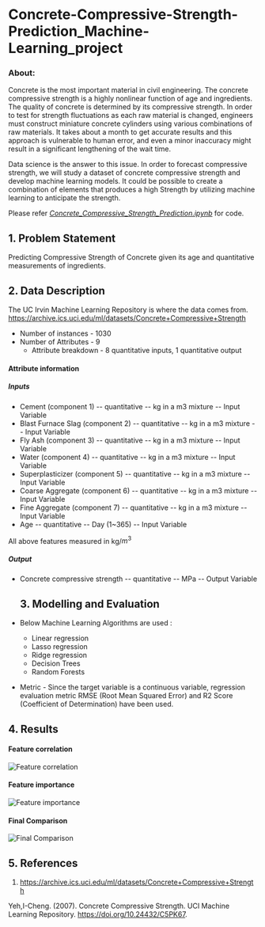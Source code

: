 # Concrete-Compressive-Strength-Prediction_Machine-Learning_project

### About:

Concrete is the most important material in civil engineering. The concrete compressive strength is a highly nonlinear function of age and ingredients. The quality of concrete is determined by its compressive strength. In order to test for strength fluctuations as each raw material is changed, engineers must construct miniature concrete cylinders using various combinations of raw materials. It takes about a month to get accurate results and this approach is vulnerable to human error, and even a minor inaccuracy might result in a significant lengthening of the wait time.

Data science is the answer to this issue. In order to forecast compressive strength, we will study a dataset of concrete compressive strength and develop machine learning models. It could be possible to create a combination of elements that produces a high Strength by utilizing machine learning to anticipate the strength.


Please refer [*Concrete_Compressive_Strength_Prediction.ipynb*](https://github.com/ShivangiRastogi1/Concrete-Compressive-Strength-Prediction-Machine-Learning/Concrete_Compressive_Strength_Prediction.ipynb) for code.

## 1. Problem Statement
Predicting Compressive Strength of Concrete given its age and quantitative measurements of ingredients.

## 2. Data Description

The UC Irvin Machine Learning Repository is where the data comes from.
https://archive.ics.uci.edu/ml/datasets/Concrete+Compressive+Strength

* Number of instances - 1030
* Number of Attributes - 9
  * Attribute breakdown - 8 quantitative inputs, 1 quantitative output

#### Attribute information
##### Inputs
* Cement (component 1) -- quantitative -- kg in a m3 mixture -- Input Variable
* Blast Furnace Slag (component 2) -- quantitative -- kg in a m3 mixture -- Input Variable
* Fly Ash (component 3) -- quantitative  -- kg in a m3 mixture -- Input Variable
* Water  (component 4) -- quantitative  -- kg in a m3 mixture -- Input Variable
* Superplasticizer (component 5) -- quantitative -- kg in a m3 mixture -- Input Variable
* Coarse Aggregate  (component 6) -- quantitative -- kg in a m3 mixture -- Input Variable
* Fine Aggregate (component 7)	 -- quantitative  -- kg in a m3 mixture -- Input Variable
* Age -- quantitative  -- Day (1~365) -- Input Variable

All above features measured in kg/$m^3$


##### Output
* Concrete compressive strength -- quantitative -- MPa -- Output Variable

  ## 3. Modelling and Evaluation

* Below Machine Learning Algorithms are used :
  * Linear regression
  * Lasso regression
  * Ridge regression
  * Decision Trees
  * Random Forests

* Metric - Since the target variable is a continuous variable, regression evaluation metric RMSE (Root Mean Squared Error) and R2 Score (Coefficient of Determination) have been used.

## 4. Results

#### Feature correlation
![Feature correlation](https://github.com/ShivangiRastogi1/Concrete-Compressive-Strength-Prediction-Machine-Learning/imgs/corr.png)
#### Feature importance
![Feature importance](https://github.com/ShivangiRastogi1/Concrete-Compressive-Strength-Prediction-Machine-Learning/imgs/feat_imp.png)
#### Final Comparison
![Final Comparison](https://github.com/ShivangiRastogi1/Concrete-Compressive-Strength-Prediction-Machine-Learning/imgs/comparision.png)


## 5. References
1. https://archive.ics.uci.edu/ml/datasets/Concrete+Compressive+Strength

Yeh,I-Cheng. (2007). Concrete Compressive Strength. UCI Machine Learning Repository. https://doi.org/10.24432/C5PK67.

